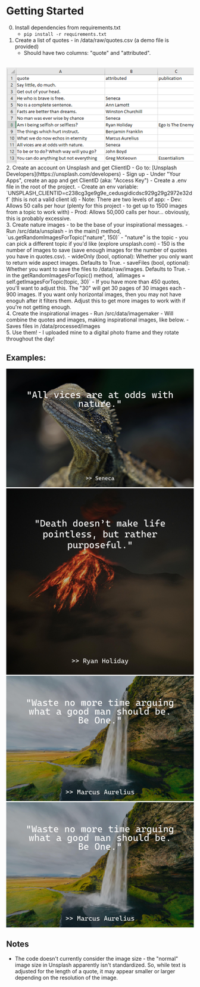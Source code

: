 # Getting Started
0. Install dependencies from requirements.txt
    - `pip install -r requirements.txt`
1. Create a list of quotes - in /data/raw/quotes.csv (a demo file is provided)
    - Should have two columns: "quote" and "attributed".
<br>
<img src="./readme-images/quotes-data.PNG">
<br>
2. Create an account on Unsplash and get ClientID
    - Go to: [Unsplash Developers](https://unsplash.com/developers)
    - Sign up
    - Under "Your Apps", create an app and get ClientID (aka: "Access Key")
    - Create a .env file in the root of the project.
    - Create an env variable: `UNSPLASH_CLIENTID=c238cg3ge9g9e_cedusgidicdsc929g29g2972e32df` (this is not a valid client id)
    - Note: There are two levels of app:
        - Dev: Allows 50 calls per hour (plenty for this project - to get up to 1500 images from a topic to work with)
        - Prod: Allows 50,000 calls per hour... obviously, this is probably excessive.
<br>
3. Create nature images - to be the base of your inspirational messages.
    - Run /src/data/unsplash
    - in the main() method, `us.getRandomImagesForTopic("nature", 150)`
        - "nature" is the topic - you can pick a different topic if you'd like (explore unsplash.com)
        - 150 is the number of images to save (save enough images for the number of quotes you have in quotes.csv). 
        - wideOnly (bool, optional): Whether you only want to return wide aspect images. Defaults to True.
        - saveFiles (bool, optional): Whether you want to save the files to /data/raw/images. Defaults to True.
    - in the getRandomImagesForTopic() method, `allimages = self.getImagesForTopic(topic, 30)`
        - If you have more than 450 quotes, you'll want to adjust this. The "30" will get 30 pages of 30 images each - 900 images. If you want only horizontal images, then you may not have enoguh after it filters them. Adjust this to get more images to work with if you're not getting enough.
<br>
4. Create the inspirational images
    - Run /src/data/imagemaker
    - Will combine the quotes and images, making inspirational images, like below. 
    - Saves files in /data/processed/images
<br>
5. Use them!
    - I uploaded mine to a digital photo frame and they rotate throughout the day!
<br>

## Examples:
<img src="./readme-images/_7pntVTqEoo.jpg">
<img src="./readme-images/0YG1nfI77T4.jpg">
<img src="./readme-images/9Nn21mIKP1w.jpg">
<img src="./readme-images/9Nn21mIKP1w.jpg">


## Notes
- The code doesn't currently consider the image size - the "normal" image size in Unsplash apparently isn't standardized. So, while text is adjusted for the length of a quote, it may appear smaller or larger depending on the resolution of the image. 